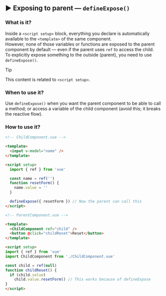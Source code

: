 ## ▶ Exposing to parent — `defineExpose()`

### What is it?

Inside a `<script setup>` block, everything you declare is automatically available to the `<template>` of the same component.<br>
However, none of those variables or functions are exposed to the parent component by default — even if the parent uses `ref` to access the child.<br>
To explicitly expose something to the outside (parent), you need to use `defineExpose()`.

> [!tip]
> This content is related to `<script setup>`.

### When to use it?

Use `defineExpose()` when you want the parent component to be able to call a method; or access a variable of the child component (avoid this; it breaks the reactive flow).

### How to use it?

```html
<!-- ChildComponent.vue -->

<template>
  <input v-model="name" />
</template>

<script setup>
  import { ref } from 'vue'

  const name = ref('')
  function resetForm() {
    name.value = ''
  }

  defineExpose({ resetForm }) // Now the parent can call this
</script>

<!-- ParentComponent.vue -->

<template>
  <ChildComponent ref="child" />
  <button @click="childReset">Reset</button>
</template>

<script setup>
import { ref } from 'vue'
import ChildComponent from './ChildComponent.vue'

const child = ref(null)
function childReset() {
  if (child.value)
    child.value.resetForm() // This works because of defineExpose
}
</script>
```
